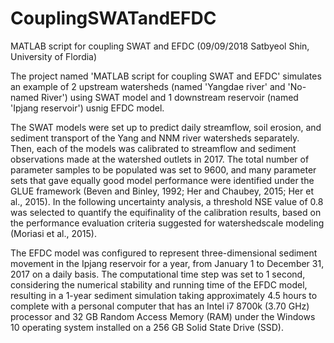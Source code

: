 # CouplingSWATandEFDC
MATLAB script for coupling SWAT and EFDC (09/09/2018 Satbyeol Shin, University of Flordia)
 
The project named 'MATLAB script for coupling SWAT and EFDC' simulates an example of 2 upstream watersheds (named 'Yangdae river' and 'No-named River') using SWAT model and 1 downstream reservoir (named 'Ipjang reservoir') usnig EFDC model.

The SWAT models were set up to predict daily streamflow, soil erosion, and sediment transport of the Yang and NNM river watersheds separately. Then, each of the models was calibrated to streamflow and sediment observations made at the watershed outlets in 2017. The total number of parameter samples to be populated was set to 9600, and many parameter sets that gave equally good model performance were identified under the GLUE framework (Beven and Binley, 1992; Her and Chaubey, 2015; Her et al., 2015). In the following uncertainty analysis, a threshold NSE value of 0.8 was selected to quantify the equifinality of the calibration results, based on the performance evaluation criteria suggested for watershedscale modeling (Moriasi et al., 2015).

The EFDC model was configured to represent three-dimensional sediment movement in the Ipjang reservoir for a year, from January 1 to December 31, 2017 on a daily basis. The computational time step was set to 1 second, considering the numerical stability and running time of the EFDC model, resulting in a 1-year sediment simulation taking approximately 4.5 hours to complete with a personal computer that has an Intel i7 8700k (3.70 GHz) processor and 32 GB Random Access Memory (RAM) under the Windows 10 operating system installed on a 256 GB Solid State Drive (SSD).
